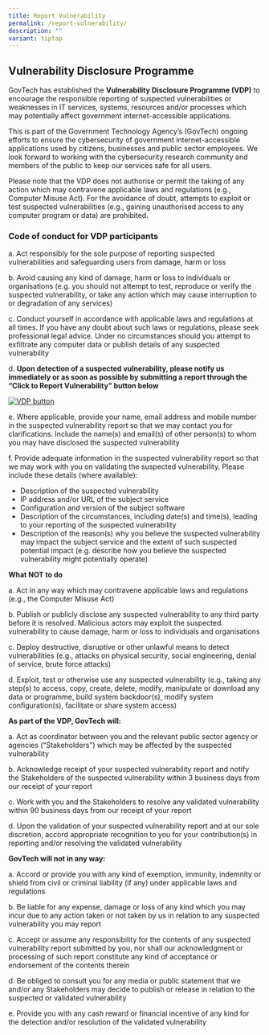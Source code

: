```yaml
---
title: Report Vulnerability
permalink: /report-vulnerability/
description: ""
variant: tiptap
---
```

**Vulnerability Disclosure Programme**
--------------------------------------

GovTech has established the **Vulnerability Disclosure Programme (VDP)** to encourage the responsible reporting of suspected vulnerabilities or weaknesses in IT services, systems, resources and/or processes which may potentially affect government internet-accessible applications.

This is part of the Government Technology Agency’s (GovTech) ongoing efforts to ensure the cybersecurity of government internet-accessible applications used by citizens, businesses and public sector employees. We look forward to working with the cybersecurity research community and members of the public to keep our services safe for all users.

Please note that the VDP does not authorise or permit the taking of any action which may contravene applicable laws and regulations (e.g., Computer Misuse Act). For the avoidance of doubt, attempts to exploit or test suspected vulnerabilities (e.g., gaining unauthorised access to any computer program or data) are prohibited.

### **Code of conduct for VDP participants**

a. Act responsibly for the sole purpose of reporting suspected vulnerabilities and safeguarding users from damage, harm or loss

b. Avoid causing any kind of damage, harm or loss to individuals or organisations (e.g. you should not attempt to test, reproduce or verify the suspected vulnerability, or take any action which may cause interruption to or degradation of any services)

c. Conduct yourself in accordance with applicable laws and regulations at all times. If you have any doubt about such laws or regulations, please seek professional legal advice. Under no circumstances should you attempt to exfiltrate any computer data or publish details of any suspected vulnerability

d. **Upon detection of a suspected vulnerability, please notify us immediately or as soon as possible by submitting a report through the “Click to Report Vulnerability” button below**

[![VDP button](https://d33wubrfki0l68.cloudfront.net/42667428c42fcf9b476cd344bf6251ec40b715b3/95cc7/images/vdp-button-v3.png)](https://hackerone.com/govtech-vdp)

e. Where applicable, provide your name, email address and mobile number in the suspected vulnerability report so that we may contact you for clarifications. Include the name(s) and email(s) of other person(s) to whom you may have disclosed the suspected vulnerability

f. Provide adequate information in the suspected vulnerability report so that we may work with you on validating the suspected vulnerability. Please include these details (where available):

*   Description of the suspected vulnerability
*   IP address and/or URL of the subject service
*   Configuration and version of the subject software
*   Description of the circumstances, including date(s) and time(s), leading to your reporting of the suspected vulnerability
*   Description of the reason(s) why you believe the suspected vulnerability may impact the subject service and the extent of such suspected potential impact (e.g. describe how you believe the suspected vulnerability might potentially operate)

**What NOT to do**

a. Act in any way which may contravene applicable laws and regulations (e.g., the Computer Misuse Act)

b. Publish or publicly disclose any suspected vulnerability to any third party before it is resolved. Malicious actors may exploit the suspected vulnerability to cause damage, harm or loss to individuals and organisations

c. Deploy destructive, disruptive or other unlawful means to detect vulnerabilities (e.g., attacks on physical security, social engineering, denial of service, brute force attacks)

d. Exploit, test or otherwise use any suspected vulnerability (e.g., taking any step(s) to access, copy, create, delete, modify, manipulate or download any data or programme, build system backdoor(s), modify system configuration(s), facilitate or share system access)

**As part of the VDP, GovTech will:**

a. Act as coordinator between you and the relevant public sector agency or agencies (“Stakeholders”) which may be affected by the suspected vulnerability

b. Acknowledge receipt of your suspected vulnerability report and notify the Stakeholders of the suspected vulnerability within 3 business days from our receipt of your report

c. Work with you and the Stakeholders to resolve any validated vulnerability within 90 business days from our receipt of your report

d. Upon the validation of your suspected vulnerability report and at our sole discretion, accord appropriate recognition to you for your contribution(s) in reporting and/or resolving the validated vulnerability

**GovTech will not in any way:**

a. Accord or provide you with any kind of exemption, immunity, indemnity or shield from civil or criminal liability (if any) under applicable laws and regulations

b. Be liable for any expense, damage or loss of any kind which you may incur due to any action taken or not taken by us in relation to any suspected vulnerability you may report

c. Accept or assume any responsibility for the contents of any suspected vulnerability report submitted by you, nor shall our acknowledgment or processing of such report constitute any kind of acceptance or endorsement of the contents therein

d. Be obliged to consult you for any media or public statement that we and/or any Stakeholders may decide to publish or release in relation to the suspected or validated vulnerability

e. Provide you with any cash reward or financial incentive of any kind for the detection and/or resolution of the validated vulnerability